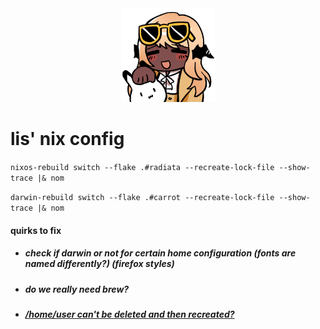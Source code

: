 <div align="center">
	<img src="https://github.com/gyaru/gyaru/raw/main/lis.png" width="150px" alt="hi">
</div>

# lis' nix config

```nixos-rebuild switch --flake .#radiata --recreate-lock-file --show-trace |& nom```

```darwin-rebuild switch --flake .#carrot --recreate-lock-file --show-trace |& nom```


#### quirks to fix
* ##### check if darwin or not for certain home configuration (fonts are named differently?) (firefox styles)
* ##### do we really need brew?
* ##### [/home/user can't be deleted and then recreated?](https://github.com/gyaru/nix-config/blob/baea74da6c8c5453bd57bf8eceeb4cc6a4b68e96/hosts/radiata/configuration.nix#L122)